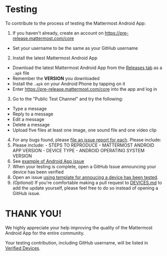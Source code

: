 # Testing

To contribute to the process of testing the Mattermost Android App: 

1. If you haven't already, create an account on https://pre-release.mattermost.com/core
  - Set your username to be the same as your GitHub username
2. Install the latest Mattermost Android App
  - Download the latest Mattermost Android App from the [Releases tab](https://github.com/mattermost/android/releases) as a `.apk` file
  - Remember the **VERSION** you downloaded
  - Install the `.apk` on your Android Phone by tapping on it 
  - Enter https://pre-release.mattermost.com/core into the app and log in
3. Go to the "Public Test Channel" and try the following: 
  - Type a message
  - Reply to a message
  - Edit a message
  - Delete a message
  - Upload five files at least one image, one sound file and one video clip 
4. For any bugs found, please [file an issue report for each](http://www.mattermost.org/filing-issues/). Please include: 
  1. Please include: 
    - STEPS TO REPRODUCE
    - MATTERMOST ANDROID APP VERSION
    - DEVICE TYPE 
    - ANDROID OPERATING SYSTEM VERSION 
  2. See [example of Android App issue](https://github.com/mattermost/platform/issues/2272)
5. When your testing is complete, open a GitHub Issue announcing your device has been verified
  1. Open an issue [using template for annoucing a device has been tested](https://github.com/mattermost/platform/issues/2275).
  2. _(Optional)_ If you're comfortable making a pull request to [DEVICES.md](DEVICES.md) to add the update yourself, please feel free to do so instead of opening a GitHub issue. 
  
# THANK YOU!
We highly appreciate your help improving the quality of the Mattermost Android App for the entire community. 

Your testing contribution, including GitHub username, will be listed in [Verified Devices](https://github.com/mattermost/android/blob/master/DEVICES.md).
  

